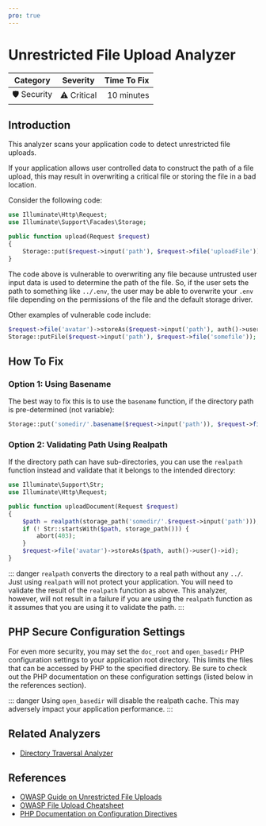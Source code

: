 ```yaml
---
pro: true
---
```


# Unrestricted File Upload Analyzer <Badge text="PRO" type="tip"/>

| Category       | Severity   | Time To Fix  |
| -------------  |:----------:| ------------:|
| 🛡️ Security    | ⚠️ Critical | 10 minutes   |

## Introduction

This analyzer scans your application code to detect unrestricted file uploads.

If your application allows user controlled data to construct the path of a file upload, this may result in overwriting a critical file or storing the file in a bad location.

Consider the following code:

```php
use Illuminate\Http\Request;
use Illuminate\Support\Facades\Storage;

public function upload(Request $request)
{
    Storage::put($request->input('path'), $request->file('uploadFile'));
}
```

The code above is vulnerable to overwriting any file because untrusted user input data is used to determine the path of the file. So, if the user sets the path to something like `../.env`, the user may be able to overwrite your `.env` file depending on the permissions of the file and the default storage driver.

Other examples of vulnerable code include:

```php
$request->file('avatar')->storeAs($request->input('path'), auth()->user()->id);
Storage::putFile($request->input('path'), $request->file('somefile'));
```

## How To Fix

### Option 1: Using Basename

The best way to fix this is to use the `basename` function, if the directory path is pre-determined (not variable):

```php
Storage::put('somedir/'.basename($request->input('path')), $request->file('uploadFile'));
``` 

### Option 2: Validating Path Using Realpath

If the directory path can have sub-directories, you can use the `realpath` function instead and validate that it belongs to the intended directory:

```php
use Illuminate\Support\Str;
use Illuminate\Http\Request;

public function uploadDocument(Request $request)
{
    $path = realpath(storage_path('somedir/'.$request->input('path')));
    if (! Str::startsWith($path, storage_path())) {
        abort(403);
    }
    $request->file('avatar')->storeAs($path, auth()->user()->id);    
}
``` 

::: danger
`realpath` converts the directory to a real path without any `../`. Just using `realpath` will not protect your application. You will need to validate the result of the `realpath` function as above. This analyzer, however, will not result in a failure if you are using the `realpath` function as it assumes that you are using it to validate the path.
:::

## PHP Secure Configuration Settings

For even more security, you may set the `doc_root` and `open_basedir` PHP configuration settings to your application root directory. This limits the files that can be accessed by PHP to the specified directory. Be sure to check out the PHP documentation on these configuration settings (listed below in the references section).

::: danger
Using `open_basedir` will disable the realpath cache. This may adversely impact your application performance.
:::

## Related Analyzers

- [Directory Traversal Analyzer](directory-traversal-analyzer.html)

## References

- [OWASP Guide on Unrestricted File Uploads](https://owasp.org/www-community/vulnerabilities/Unrestricted_File_Upload)
- [OWASP File Upload Cheatsheet](https://cheatsheetseries.owasp.org/cheatsheets/File_Upload_Cheat_Sheet.html)
- [PHP Documentation on Configuration Directives](https://www.php.net/manual/en/ini.core.php#ini.doc-root)